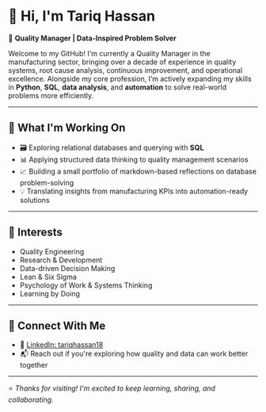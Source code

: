 # 👋 Hi, I'm Tariq Hassan

🎯 **Quality Manager | Data-Inspired Problem Solver**

Welcome to my GitHub! I'm currently a Quality Manager in the manufacturing sector, bringing over a decade of experience in quality systems, root cause analysis, continuous improvement, and operational excellence. Alongside my core profession, I’m actively expanding my skills in **Python**, **SQL**, **data analysis**, and **automation** to solve real-world problems more efficiently.

---

## 🔧 What I'm Working On

- 🗃️ Exploring relational databases and querying with **SQL** 
- 📊 Applying structured data thinking to quality management scenarios
- 📈 Building a small portfolio of markdown-based reflections on database problem-solving
- 💡 Translating insights from manufacturing KPIs into automation-ready solutions

---

## 🧠 Interests

- Quality Engineering
- Research & Development 
- Data-driven Decision Making  
- Lean & Six Sigma  
- Psychology of Work & Systems Thinking  
- Learning by Doing

---

## 🤝 Connect With Me

- 💼 [LinkedIn: tariqhassan18](https://www.linkedin.com/in/tariqhassan18/)
- 📬 Reach out if you're exploring how quality and data can work better together

---

⭐ *Thanks for visiting! I'm excited to keep learning, sharing, and collaborating.*  
